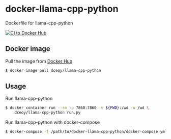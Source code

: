 docker-llama-cpp-python
=======================

Dockerfile for llama-cpp-python

[![CI to Docker Hub](https://github.com/dceoy/docker-llama-cpp-python/actions/workflows/docker-publish.yml/badge.svg)](https://github.com/dceoy/docker-llama-cpp-python/actions/workflows/docker-publish.yml)

Docker image
------------

Pull the image from [Docker Hub](https://hub.docker.com/r/dceoy/llama-cpp-python/).

```sh
$ docker image pull dceoy/llama-cpp-python
```

Usage
-----

Run llama-cpp-python

```sh
$ docker container run --rm -p 7860:7860 -v ${PWD}:/wd -w /wd \
    dceoy/llama-cpp-python run.py
```

Run llama-cpp-python with docker-compose

```sh
$ docker-compose -f /path/to/docker-llama-cpp-python/docker-compose.yml up
```
